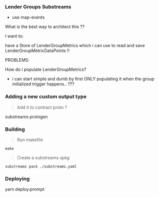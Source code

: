 ### Lender Groups Substreams




- use map-events 





What is the best way to architect this ??



I want to: 


have a Store of  LenderGroupMetrics   which i can use to read and save   LenderGroupMetricDataPoints !! 




PROBLEMS: 

How do i populate LenderGroupMetrics?


- i can start simple and dumb by first ONLY populating it when the group initialized trigger happens.. ???







### Adding a new custom output type 

> Add it to contract proto ? 

substreams protogen 



### Building 


> Run makefile 

```
make 
```


> Create a substreams spkg 

```
substreams pack ./substreams.yaml
```



### Deploying 


yarn deploy:prompt 